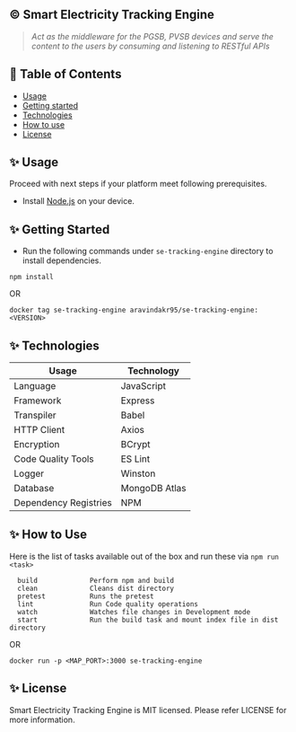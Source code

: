 ## :copyright: Smart Electricity Tracking Engine
 > _Act as the middleware for the PGSB, PVSB devices and serve the content to the users by consuming and listening to RESTful APIs_ 
 
## :book: Table of Contents
   <!-- START doctoc generated TOC please keep comment here to allow auto update -->
   <!-- DON'T EDIT THIS SECTION, INSTEAD RE-RUN doctoc TO UPDATE -->
   
   - [Usage](#usage)
   - [Getting started](#getting-started)
   - [Technologies](#technologies)
   - [How to use](#how-to-use)
   - [License](#license)
   
   <!-- END doctoc generated TOC please keep comment here to allow auto update -->
 
## :sparkles: Usage
 
 Proceed with next steps if your platform meet following prerequisites. 
 
 - Install [Node.js](https://nodejs.org/en/) on your device. 
 
## :sparkles: Getting Started
 * Run the following commands under `se-tracking-engine` directory to install dependencies.
 ```
 npm install
 ```
OR 
 ```
 docker tag se-tracking-engine aravindakr95/se-tracking-engine:<VERSION>
 ```
## :sparkles: Technologies
 
 Usage          	            | Technology
 --------------------------	    | --------------------------
 Language                       | JavaScript
 Framework     	                | Express
 Transpiler           	        | Babel
 HTTP Client        	        | Axios
 Encryption        	            | BCrypt
 Code Quality Tools         	| ES Lint
 Logger                         | Winston
 Database                       | MongoDB Atlas
 Dependency Registries      	| NPM
 
## :sparkles: How to Use
 
 Here is the list of tasks available out of the box and run these via `npm run <task>`
 ```
   build             Perform npm and build
   clean             Cleans dist directory
   pretest           Runs the pretest
   lint              Run Code quality operations 
   watch             Watches file changes in Development mode
   start             Run the build task and mount index file in dist directory
 ```
OR
 ```
docker run -p <MAP_PORT>:3000 se-tracking-engine
 ```

## :sparkles: License
 
Smart Electricity Tracking Engine is MIT licensed. Please refer LICENSE for more information.
